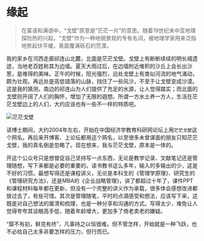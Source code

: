 # 缘起

>在蒙语和满语中，“戈壁”原意是“茫茫一片”的意思。随着19世纪末中亚地理探险热的兴起，“戈壁”作为一种地貌景观的专有名词，被地理学家用来泛指地势起伏平缓，表面覆满砾石的荒漠。

我的家乡在河西走廊祁连山北麓，北面是茫茫戈壁。戈壁上有断断续续的明长城遗迹，当地老百姓称其为边墙。夏天大雨过后，在边墙附近堆积的沙丘上会长出沙葱，是难得的美味。正午的时候，阳光强烈，远处戈壁上有类似河流的地气涌动，颇为壮观。再远处是高低错落的山脉，挡住了一些风沙，不至于让戈壁变成沙漠。这是我的猜测。南边的祁连山为人们提供了充足的水源，让人觉得踏实；而北面的戈壁则开阔了人们的胸怀，增加了无限的遐想。所谓一方水土养一方人，生活在茫茫戈壁边上的人们，大约应该也有一些不一样的特质吧。

![茫茫戈壁](https://www.economist.com/sites/default/files/images/print-edition/20190518_CNM958.png)

读博士期间，大约2004年左右，开始在中国经济学教育科研网论坛上用`茫茫戈壁`这个网名。再后来开博客、上论坛都用这个网名，以至很多未曾谋面的朋友只知茫茫戈壁，我的真名倒是忽略了。现在想来，我与茫茫戈壁，原本是一体的。

开这个公众号只是想督促自己坚持写一点东西，无论是教学记录、文献笔记还是管理随想，写下来都是必要的重要的。读书教书这么多年，输入的多输出的少，这是不好的习惯。最想写得还是课程讲义，无论是本科生的《管理学原理》、研究生的《管理研究方法》，还是MBA的《企业战略管理》，讲了都超过十年了，课件PPT和课程材料每年都在更新，但没有一个完整的讲义作为承载，很多体会感想改进都放过去了，有些可惜。其次是管理随笔，平时的点滴感受和想法，应该写下来，这既是对自己想法的厘清和梳理，也是一种分享和沟通的方式。写得太少，难免让人觉得夸夸其谈眼高手低，随着年龄增大，更加多了倚老卖老的嫌疑。

“靡不有初，鲜克有终”，凡事持之以恒很难。但不管怎样，开始就是一种飞跃，也不必给自己太多非要怎样的压力，但行而已。
